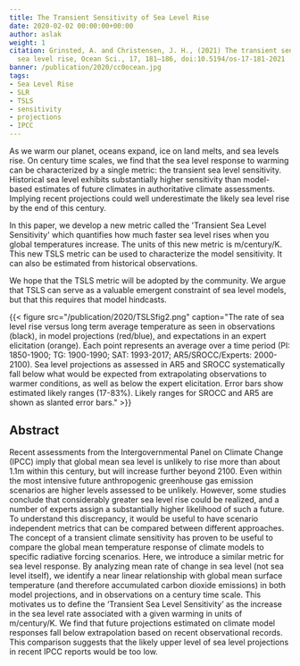 ```yaml
---
title: The Transient Sensitivity of Sea Level Rise
date: 2020-02-02 00:00:00+00:00
author: aslak
weight: 1
citation: Grinsted, A. and Christensen, J. H., (2021) The transient sensitivity of
  sea level rise, Ocean Sci., 17, 181–186, doi:10.5194/os-17-181-2021
banner: /publication/2020/cc0ocean.jpg
tags:
- Sea Level Rise
- SLR
- TSLS
- sensitivity
- projections
- IPCC
---
```


As we warm our planet, oceans expand, ice on land melts, and sea levels rise. On century time scales, we find that the sea level response to warming can be characterized by a single metric: the transient sea level sensitivity. Historical sea level exhibits substantially higher sensitivity than model-based estimates of future climates in authoritative climate assessments. Implying recent projections could well underestimate the likely sea level rise by the end of this century.

<!--more-->
In this paper, we develop a new metric called the 'Transient Sea Level Sensitivity' which quantifies how much faster sea level rises when you global temperatures increase. The units of this new metric is m/century/K. This new TSLS metric can be used to characterize the model sensitivity. It can also be estimated from historical observations. 

We hope that the TSLS metric will be adopted by the community. We argue that TSLS can serve as a valuable emergent constraint of sea level models, but that this requires that model hindcasts. 


{{< figure src="/publication/2020/TSLSfig2.png" caption="The rate of sea level rise versus long term average temperature as seen in observations (black), in model projections (red/blue), and expectations in an expert elicitation (orange). Each point represents an average over a time period (PI: 1850-1900; TG: 1900-1990; SAT: 1993-2017; AR5/SROCC/Experts: 2000-2100). Sea level projections as assessed in AR5 and SROCC systematically fall below what would be expected from extrapolating observations to warmer conditions, as well as below the expert elicitation. Error bars show estimated likely ranges (17-83%). Likely ranges for SROCC and AR5 are shown as slanted error bars." >}}




## Abstract
Recent assessments from the Intergovernmental Panel on Climate Change (IPCC) imply that global mean sea level is unlikely to rise more than about 1.1m within this century, but will increase further beyond 2100. Even within the most intensive future anthropogenic greenhouse gas emission scenarios are higher levels assessed to be unlikely. However, some studies conclude that considerably greater sea level rise could be realized, and a number of experts assign a substantially higher likelihood of such a future. To understand this discrepancy, it would be useful to have scenario independent metrics that can be compared between different approaches. The concept of a transient climate sensitivity has proven to be useful to compare the global mean temperature response of climate models to specific radiative forcing scenarios. Here, we introduce a similar metric for sea level response. By analyzing mean rate of change in sea level (not sea level itself), we identify a near linear relationship with global mean surface temperature (and therefore accumulated carbon dioxide emissions) in both model projections, and in observations on a century time scale. This motivates us to define the ‘Transient Sea Level Sensitivity’ as the increase in the sea level rate associated with a given warming in units of m/century/K. We find that future projections estimated on climate model responses fall below extrapolation based on recent observational records. This comparison suggests that the likely upper level of sea level projections in recent IPCC reports would be too low.
